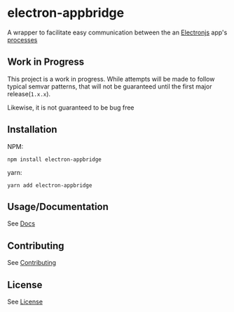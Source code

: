 # electron-appbridge

A wrapper to facilitate easy communication between the an [Electronjs](https://www.electronjs.org/) app's [processes](https://www.electronjs.org/docs/latest/tutorial/process-model)

## Work in Progress

This project is a work in progress. While attempts will be made to follow typical semvar patterns, that will not be guaranteed until the first major release(`1.x.x`).

Likewise, it is not guaranteed to be bug free

## Installation

NPM:

```
npm install electron-appbridge
```

yarn:

```
yarn add electron-appbridge
```

## Usage/Documentation

See [Docs](./docs/README.md)

## Contributing

See [Contributing](./docs/contributing.md)

## License

See [License](./LICENSE)
